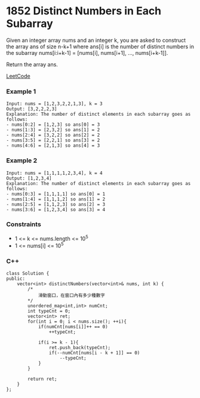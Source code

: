 # 1852 Distinct Numbers in Each Subarray

Given an integer array nums and an integer k, you are asked to construct the array ans of size n-k+1 where ans[i] is the number of distinct numbers in the subarray nums[i:i+k-1] = [nums[i], nums[i+1], ..., nums[i+k-1]].

Return the array ans.

[LeetCode](https://leetcode.cn/problems/distinct-numbers-in-each-subarray/description/)

### Example 1

```
Input: nums = [1,2,3,2,2,1,3], k = 3
Output: [3,2,2,2,3]
Explanation: The number of distinct elements in each subarray goes as follows:
- nums[0:2] = [1,2,3] so ans[0] = 3
- nums[1:3] = [2,3,2] so ans[1] = 2
- nums[2:4] = [3,2,2] so ans[2] = 2
- nums[3:5] = [2,2,1] so ans[3] = 2
- nums[4:6] = [2,1,3] so ans[4] = 3
```

### Example 2

```
Input: nums = [1,1,1,1,2,3,4], k = 4
Output: [1,2,3,4]
Explanation: The number of distinct elements in each subarray goes as follows:
- nums[0:3] = [1,1,1,1] so ans[0] = 1
- nums[1:4] = [1,1,1,2] so ans[1] = 2
- nums[2:5] = [1,1,2,3] so ans[2] = 3
- nums[3:6] = [1,2,3,4] so ans[3] = 4
```

### Constraints

* 1 <= k <= nums.length <= 10<sup>5</sup>
* 1 <= nums[i] <= 10<sup>5</sup>


### C++ 

```
class Solution {
public:
    vector<int> distinctNumbers(vector<int>& nums, int k) {
        /*
            滑動窗口，在窗口內有多少種數字
        */
        unordered_map<int,int> numCnt;
        int typeCnt = 0;
        vector<int> ret;
        for(int i = 0; i < nums.size(); ++i){
            if(numCnt[nums[i]]++ == 0)
                ++typeCnt;
            
            if(i >= k - 1){
                ret.push_back(typeCnt);
                if(--numCnt[nums[i - k + 1]] == 0)
                    --typeCnt;
            }
        }
        
        return ret;
    }
};
```
